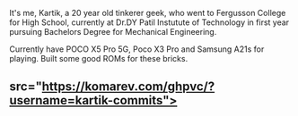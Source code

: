 It's me, Kartik, a 20 year old tinkerer geek, who went to Fergusson College for High School, currently at Dr.DY Patil Instutute of Technology in first year pursuing Bachelors Degree for Mechanical Engineering.



Currently have POCO X5 Pro 5G, Poco X3 Pro and Samsung A21s for playing. Built some good ROMs for these bricks.

## src="https://komarev.com/ghpvc/?username=kartik-commits"></h2>
